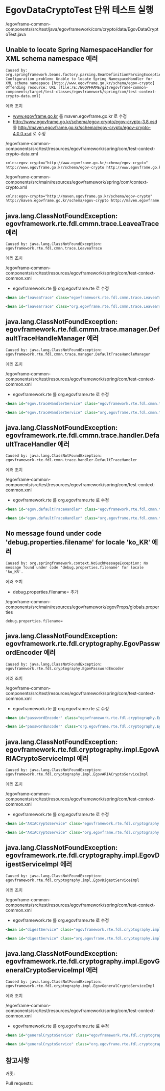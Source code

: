 # EgovDataCryptoTest 단위 테스트 실행

/egovframe-common-components/src/test/java/egovframework/com/crypto/data/EgovDataCryptoTest.java

## Unable to locate Spring NamespaceHandler for XML schema namespace 에러

```
Caused by: org.springframework.beans.factory.parsing.BeanDefinitionParsingException: Configuration problem: Unable to locate Spring NamespaceHandler for XML schema namespace [http://www.egovframe.go.kr/schema/egov-crypto]
Offending resource: URL [file:/E:/EGOVFRAME/git/egovframe-common-components/target/test-classes/egovframework/spring/com/test-context-crypto-data.xml]
```

에러 조치

- www.egovframe.go.kr 를 maven.egovframe.go.kr 로 수정
- http://www.egovframe.go.kr/schema/egov-crypto/egov-crypto-3.8.xsd 를 http://maven.egovframe.go.kr/schema/egov-crypto/egov-crypto-4.0.0.xsd 로 수정

/egovframe-common-components/src/test/resources/egovframework/spring/com/test-context-crypto-data.xml

```xml
xmlns:egov-crypto="http://www.egovframe.go.kr/schema/egov-crypto"
http://www.egovframe.go.kr/schema/egov-crypto http://www.egovframe.go.kr/schema/egov-crypto/egov-crypto-3.8.xsd
```

/egovframe-common-components/src/main/resources/egovframework/spring/com/context-crypto.xml

```xml
xmlns:egov-crypto="http://maven.egovframe.go.kr/schema/egov-crypto"
http://maven.egovframe.go.kr/schema/egov-crypto http://maven.egovframe.go.kr/schema/egov-crypto/egov-crypto-4.0.0.xsd
```

## java.lang.ClassNotFoundException: egovframework.rte.fdl.cmmn.trace.LeaveaTrace 에러

```
Caused by: java.lang.ClassNotFoundException: egovframework.rte.fdl.cmmn.trace.LeaveaTrace
```

에러 조치

/egovframe-common-components/src/test/resources/egovframework/spring/com/test-context-common.xml

- egovframework.rte 를 org.egovframe.rte 로 수정

```xml
<bean id="leaveaTrace" class="egovframework.rte.fdl.cmmn.trace.LeaveaTrace">
```

```xml
<bean id="leaveaTrace" class="org.egovframe.rte.fdl.cmmn.trace.LeaveaTrace">
```

## java.lang.ClassNotFoundException: egovframework.rte.fdl.cmmn.trace.manager.DefaultTraceHandleManager 에러

```
Caused by: java.lang.ClassNotFoundException: egovframework.rte.fdl.cmmn.trace.manager.DefaultTraceHandleManager
```

에러 조치

/egovframe-common-components/src/test/resources/egovframework/spring/com/test-context-common.xml

- egovframework.rte 를 org.egovframe.rte 로 수정

```xml
<bean id="egov.traceHandlerService" class="egovframework.rte.fdl.cmmn.trace.manager.DefaultTraceHandleManager">
```

```xml
<bean id="egov.traceHandlerService" class="org.egovframe.rte.fdl.cmmn.trace.manager.DefaultTraceHandleManager">
```

## java.lang.ClassNotFoundException: egovframework.rte.fdl.cmmn.trace.handler.DefaultTraceHandler 에러

```
Caused by: java.lang.ClassNotFoundException: egovframework.rte.fdl.cmmn.trace.handler.DefaultTraceHandler
```

에러 조치

/egovframe-common-components/src/test/resources/egovframework/spring/com/test-context-common.xml

- egovframework.rte 를 org.egovframe.rte 로 수정

```xml
<bean id="egov.defaultTraceHandler" class="egovframework.rte.fdl.cmmn.trace.handler.DefaultTraceHandler" />
```

```xml
<bean id="egov.defaultTraceHandler" class="org.egovframe.rte.fdl.cmmn.trace.handler.DefaultTraceHandler" />
```

## No message found under code 'debug.properties.filename' for locale 'ko_KR' 에러

```
Caused by: org.springframework.context.NoSuchMessageException: No message found under code 'debug.properties.filename' for locale 'ko_KR'.
```

에러 조치

- debug.properties.filename= 추가

/egovframe-common-components/src/main/resources/egovframework/egovProps/globals.properties

```properties
debug.properties.filename=
```

## java.lang.ClassNotFoundException: egovframework.rte.fdl.cryptography.EgovPasswordEncoder 에러

```
Caused by: java.lang.ClassNotFoundException: egovframework.rte.fdl.cryptography.EgovPasswordEncoder
```

에러 조치

/egovframe-common-components/src/test/resources/egovframework/spring/com/test-context-common.xml

- egovframework.rte 를 org.egovframe.rte 로 수정

```xml
<bean id="passwordEncoder" class="egovframework.rte.fdl.cryptography.EgovPasswordEncoder">
```

```xml
<bean id="passwordEncoder" class="org.egovframe.rte.fdl.cryptography.EgovPasswordEncoder">
```

## java.lang.ClassNotFoundException: egovframework.rte.fdl.cryptography.impl.EgovARIACryptoServiceImpl 에러

```
Caused by: java.lang.ClassNotFoundException: egovframework.rte.fdl.cryptography.impl.EgovARIACryptoServiceImpl
```

에러 조치

/egovframe-common-components/src/test/resources/egovframework/spring/com/test-context-common.xml

- egovframework.rte 를 org.egovframe.rte 로 수정

```xml
<bean id="ARIACryptoService" class="egovframework.rte.fdl.cryptography.impl.EgovARIACryptoServiceImpl">
```

```xml
<bean id="ARIACryptoService" class="org.egovframe.rte.fdl.cryptography.impl.EgovARIACryptoServiceImpl">
```

## java.lang.ClassNotFoundException: egovframework.rte.fdl.cryptography.impl.EgovDigestServiceImpl 에러

```
Caused by: java.lang.ClassNotFoundException: egovframework.rte.fdl.cryptography.impl.EgovDigestServiceImpl
```

에러 조치

/egovframe-common-components/src/test/resources/egovframework/spring/com/test-context-common.xml

- egovframework.rte 를 org.egovframe.rte 로 수정

```xml
<bean id="digestService" class="egovframework.rte.fdl.cryptography.impl.EgovDigestServiceImpl">
```

```xml
<bean id="digestService" class="org.egovframe.rte.fdl.cryptography.impl.EgovDigestServiceImpl">
```

## java.lang.ClassNotFoundException: egovframework.rte.fdl.cryptography.impl.EgovGeneralCryptoServiceImpl 에러

```
Caused by: java.lang.ClassNotFoundException: egovframework.rte.fdl.cryptography.impl.EgovGeneralCryptoServiceImpl
```

에러 조치

/egovframe-common-components/src/test/resources/egovframework/spring/com/test-context-common.xml

- egovframework.rte 를 org.egovframe.rte 로 수정

```xml
<bean id="generalCryptoService" class="egovframework.rte.fdl.cryptography.impl.EgovGeneralCryptoServiceImpl">
```

```xml
<bean id="generalCryptoService" class="org.egovframe.rte.fdl.cryptography.impl.EgovGeneralCryptoServiceImpl">
```

## 참고사항

커밋: 

Pull requests: 
